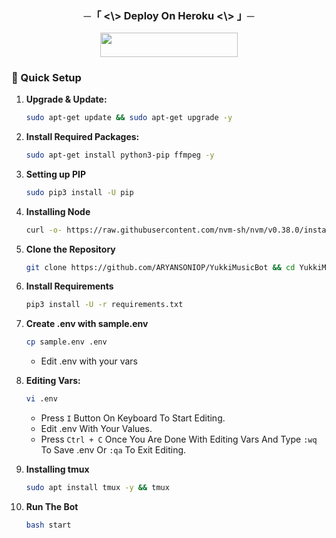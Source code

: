 <h3 align="center">
      ─「 <\> Deploy On Heroku <\> 」─
</h3>

<p align="center"><a href="https://dashboard.heroku.com/new?template=https://github.com/ARYANSONIOP/YukkiMusicBot"> <img src="https://img.shields.io/badge/Deploy%20On%20Heroku-black?style=for-the-badge&logo=heroku" width="220" height="38.45"/></a></p>


### 🔧 Quick Setup

1. **Upgrade & Update:**
   ```bash
   sudo apt-get update && sudo apt-get upgrade -y
   ```

2. **Install Required Packages:**
   ```bash
   sudo apt-get install python3-pip ffmpeg -y
   ```
3. **Setting up PIP**
   ```bash
   sudo pip3 install -U pip
   ```
4. **Installing Node**
   ```bash
   curl -o- https://raw.githubusercontent.com/nvm-sh/nvm/v0.38.0/install.sh | bash && source ~/.bashrc && nvm install v18
   ```
5. **Clone the Repository**
   ```bash
   git clone https://github.com/ARYANSONIOP/YukkiMusicBot && cd YukkiMusicBot
   ```
6. **Install Requirements**
   ```bash
   pip3 install -U -r requirements.txt
   ```
7. **Create .env  with sample.env**
   ```bash
   cp sample.env .env
   ```
   - Edit .env with your vars
8. **Editing Vars:**
   ```bash
   vi .env
   ```
   - Press `I` Button On Keyboard To Start Editing.
   - Edit .env With Your Values.
   - Press `Ctrl + C`  Once You Are Done With Editing Vars And Type `:wq` To Save .env Or `:qa` To Exit Editing.
10. **Installing tmux**
    ```bash
    sudo apt install tmux -y && tmux
    ```
11. **Run The Bot**
    ```bash
    bash start
    ```

